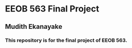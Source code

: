 # EEOB 563 Final Project
## Mudith Ekanayake

### This repository is for the final project of EEOB 563.
